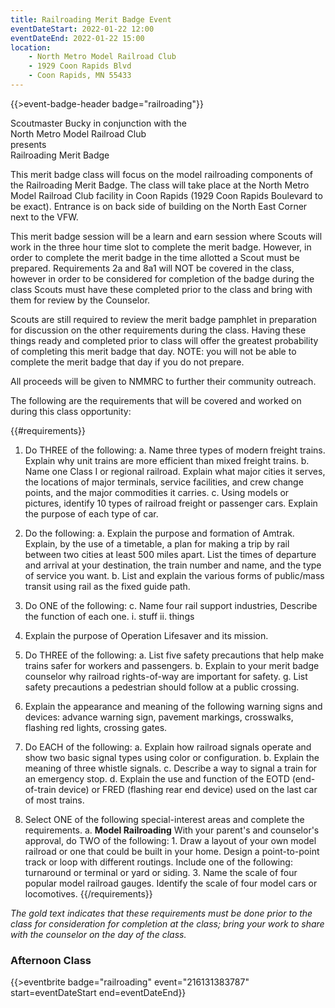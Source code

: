 ```yaml
---
title: Railroading Merit Badge Event
eventDateStart: 2022-01-22 12:00
eventDateEnd: 2022-01-22 15:00
location:
    - North Metro Model Railroad Club
    - 1929 Coon Rapids Blvd
    - Coon Rapids, MN 55433
---
```


{{>event-badge-header badge="railroading"}}

<div class="Ta(c)">Scoutmaster Bucky in conjunction with the</div>

<div class="Ta(c) Fz(1.8em)">North Metro Model Railroad Club</div>

<div class="Ta(c)">presents</div>

<div class="Ta(c) Fz(1.8em)">Railroading Merit Badge</div>

This merit badge class will focus on the model railroading components of the Railroading Merit Badge.  The class will take place at the North Metro Model Railroad Club facility in Coon Rapids (1929 Coon Rapids Boulevard to be exact). Entrance is on back side of building on the North East Corner next to the VFW.

This merit badge session will be a learn and earn session where Scouts will work in the three hour time slot to complete the merit badge.  However, in order to complete the merit badge in the time allotted a Scout must be prepared.  Requirements 2a and 8a1 will NOT be covered in the class, however in order to be considered for completion of the badge during the class Scouts must have these completed prior to the class and bring with them for review by the Counselor.

Scouts are still required to review the merit badge pamphlet in preparation for discussion on the other requirements during the class. Having these things ready and completed prior to class will offer the greatest probability of completing this merit badge that day.  NOTE: you will not be able to complete the merit badge that day if you do not prepare.

All proceeds will be given to NMMRC to further their community outreach.

The following are the requirements that will be covered and worked on during this class opportunity:

{{#requirements}}
1. Do THREE of the following:
    a. Name three types of modern freight trains. Explain why unit trains are more efficient than mixed freight trains.
    b. Name one Class I or regional railroad. Explain what major cities it serves, the locations of major terminals, service facilities, and crew change points, and the major commodities it carries.
    c. Using models or pictures, identify 10 types of railroad freight or passenger cars. Explain the purpose of each type of car.

2. Do the following:
    a. <span class="C(#cc9900)">Explain the purpose and formation of Amtrak. Explain, by the use of a timetable, a plan for making a trip by rail between two cities at least 500 miles apart. List the times of departure and arrival at your destination, the train number and name, and the type of service you want.</span>
    b. List and explain the various forms of public/mass transit using rail as the fixed guide path.

3. Do ONE of the following:
    c. Name four rail support industries, Describe the function of each one.
        i. stuff
        ii. things

4. Explain the purpose of Operation Lifesaver and its mission.

5. Do THREE of the following:
    a. List five safety precautions that help make trains safer for workers and passengers.
    b. Explain to your merit badge counselor why railroad rights-of-way are important for safety.
    g. List safety precautions a pedestrian should follow at a public crossing.

6. Explain the appearance and meaning of the following warning signs and devices: advance warning sign, pavement markings, crosswalks, flashing red lights, crossing gates.

7. Do EACH of the following:
    a. Explain how railroad signals operate and show two basic signal types using color or configuration.
    b. Explain the meaning of three whistle signals.
    c. Describe a way to signal a train for an emergency stop.
    d. Explain the use and function of the EOTD (end-of-train device) or FRED (flashing rear end device) used on the last car of most trains.

8. Select ONE of the following special-interest areas and complete the requirements.
    a. **Model Railroading**
        With your parent's and counselor's approval, do TWO of the following:
        1. <span class="C(#cc9900)">Draw a layout of your own model railroad or one that could be built in your home. Design a point-to-point track or loop with different routings. Include one of the following: turnaround or terminal or yard or siding.</span>
        3. Name the scale of four popular model railroad gauges. Identify the scale of four model cars or locomotives.
{{/requirements}}

*The <span class="C(#cc9900)">gold text</span> indicates that these requirements must be done prior to the class for consideration for completion at the class; bring your work to share with the counselor on the day of the class.*

### Afternoon Class

{{>eventbrite badge="railroading" event="216131383787" start=eventDateStart end=eventDateEnd}}

